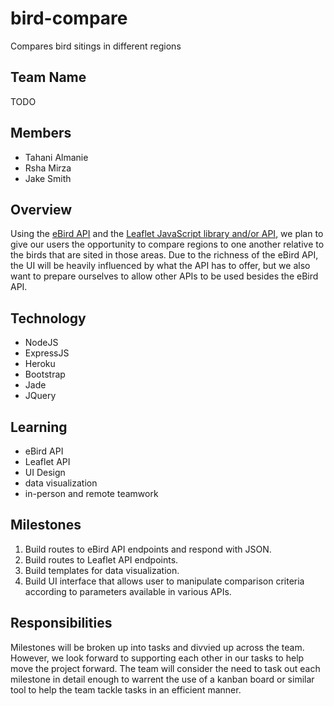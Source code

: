 # bird-compare
Compares bird sitings in different regions

## Team Name
TODO

## Members
- Tahani Almanie
- Rsha Mirza
- Jake Smith

## Overview
Using the [eBird API](https://confluence.cornell.edu/display/CLOISAPI/eBird+API+1.1) and the [Leaflet JavaScript library and/or API](http://leafletjs.com/), we plan to give our users the opportunity to compare regions to one another relative to the birds that are sited in those areas.  Due to the richness of the eBird API, the UI will be heavily influenced by what the API has to offer, but we also want to prepare ourselves to allow other APIs to be used besides the eBird API.

## Technology
- NodeJS
- ExpressJS
- Heroku
- Bootstrap
- Jade
- JQuery

## Learning
- eBird API
- Leaflet API
- UI Design
- data visualization
- in-person and remote teamwork

## Milestones
1. Build routes to eBird API endpoints and respond with JSON.
2. Build routes to Leaflet API endpoints.
3. Build templates for data visualization.
4. Build UI interface that allows user to manipulate comparison criteria according to parameters available in various APIs.

## Responsibilities
Milestones will be broken up into tasks and divvied up across the team.  However, we look forward to supporting each other in our tasks to help move the project forward.  The team will consider the need to task out each milestone in detail enough to warrent the use of a kanban board or similar tool to help the team tackle tasks in an efficient manner.
